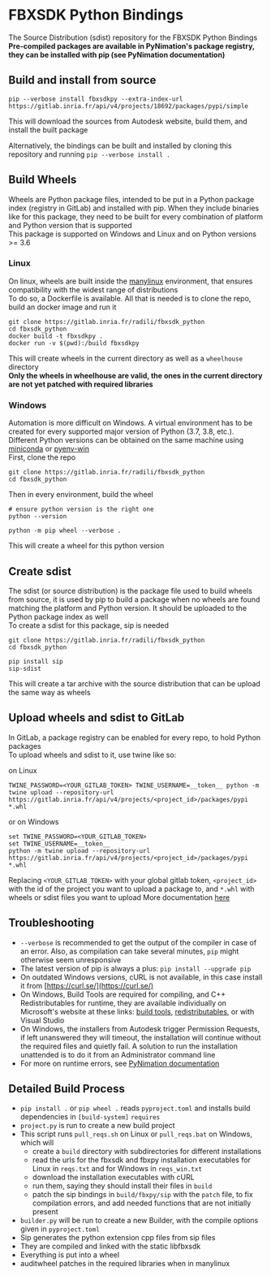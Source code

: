 # FBXSDK Python Bindings

The Source Distribution (sdist) repository for the FBXSDK Python Bindings     
**Pre-compiled packages are available in PyNimation's package registry, they can be installed with pip (see PyNimation documentation)**    

## Build and install from source

```
pip --verbose install fbxsdkpy --extra-index-url https://gitlab.inria.fr/api/v4/projects/18692/packages/pypi/simple
```
This will download the sources from Autodesk website, build them, and install the built package

Alternatively, the bindings can be built and installed by cloning this repository and running `pip --verbose install .`

## Build Wheels

Wheels are Python package files, intended to be put in a Python package index (registry in GitLab) and installed with pip. When they include binaries like for this package, they need to be built for every combination of platform and Python version that is supported    
This package is supported on Windows and Linux and on Python versions >= 3.6    

### Linux

On linux, wheels are built inside the [manylinux](https://github.com/pypa/manylinux) environment, that ensures compatibility with the widest range of distributions    
To do so, a Dockerfile is available. All that is needed is to clone the repo, build an docker image and run it    

```
git clone https://gitlab.inria.fr/radili/fbxsdk_python
cd fbxsdk_python
docker build -t fbxsdkpy .
docker run -v $(pwd):/build fbxsdkpy
```

This will create wheels in the current directory as well as a `wheelhouse` directory    
**Only the wheels in wheelhouse are valid, the ones in the current directory are not yet patched with required libraries**

### Windows

Automation is more difficult on Windows. A virtual environment has to be created for every supported major version of Python (3.7, 3.8, etc.). Different Python versions can be obtained on the same machine using [miniconda](https://conda.io/miniconda.html) or [pyenv-win](https://github.com/pyenv-win/pyenv-win)    
First, clone the repo

```
git clone https://gitlab.inria.fr/radili/fbxsdk_python
cd fbxsdk_python
```

Then in every environment, build the wheel    

```
# ensure python version is the right one
python --version

python -m pip wheel --verbose .
```

This will create a wheel for this python version

## Create sdist

The sdist (or source distribution) is the package file used to build wheels from source, it is used by pip to build a package when no wheels are found matching the platform and Python version. It should be uploaded to the Python package index as well    
To create a sdist for this package, sip is needed

```
git clone https://gitlab.inria.fr/radili/fbxsdk_python
cd fbxsdk_python

pip install sip
sip-sdist
```

This will create a tar archive with the source distribution that can be upload the same way as wheels

## Upload wheels and sdist to GitLab

In GitLab, a package registry can be enabled for every repo, to hold Python packages    
To upload wheels and sdist to it, use twine like so:

on Linux

```
TWINE_PASSWORD=<YOUR_GITLAB_TOKEN> TWINE_USERNAME=__token__ python -m twine upload --repository-url https://gitlab.inria.fr/api/v4/projects/<project_id>/packages/pypi *.whl
```

or on Windows

```
set TWINE_PASSWORD=<YOUR_GITLAB_TOKEN>
set TWINE_USERNAME=__token__
python -m twine upload --repository-url https://gitlab.inria.fr/api/v4/projects/<project_id>/packages/pypi *.whl
```

Replacing `<YOUR_GITLAB_TOKEN>` with your global gitlab token, `<project_id>` with the id of the project you want to upload a package to, and `*.whl` with wheels or sdist files you want to upload
More documentation [here](https://gitlab.inria.fr/help/user/packages/pypi_repository/index)

## Troubleshooting

- `--verbose` is recommended to get the output of the compiler in case of an error. Also, as compilation can take several minutes, `pip` might otherwise seem unresponsive  
- The latest version of pip is always a plus: `pip install --upgrade pip`
- On outdated Windows versions, cURL is not available, in this case install it from [https://curl.se/](https://curl.se/)
- On Windows, Build Tools are required for compiling, and C++ Redistributables for runtime, they are available individually on Microsoft's website at these links: [build tools](https://aka.ms/vs/16/release/vs_buildtools.exe), [redistributables](https://aka.ms/vs/16/release/vc_redist.x64.exe), or with Visual Studio
- On Windows, the installers from Autodesk trigger Permission Requests, if left unanswered they will timeout, the installation will continue without the required files and quietly fail. A solution to run the installation unattended is to do it from an Administrator command line
- For more on runtime errors, see [PyNimation documentation](https://lhoyet.gitlabpages.inria.fr/pynimation/static/overview/troubleshooting.html#importerror-dll-load-failed-while-importing-fbx)

## Detailed Build Process

- `pip install .` or `pip wheel .` reads `pyproject.toml` and installs build dependencies in `[build-system]` `requires`
- `project.py` is run to create a new build project
- This script runs `pull_reqs.sh` on Linux or `pull_reqs.bat` on Windows, which will
  - create a `build` directory with subdirectories for different installations
  - read the urls for the fbxsdk and fbxpy installation executables for Linux in `reqs.txt` and for Windows in `reqs_win.txt`
  - download the installation executables with cURL
  - run them, saying they should install their files in `build`
  - patch the sip bindings in `build/fbxpy/sip` with the `patch` file, to fix compilation errors, and add needed functions that are not initially present
- `builder.py` will be run to create a new Builder, with the compile options given in `pyproject.toml`
- Sip generates the python extension cpp files from sip files
- They are compiled and linked with the static libfbxsdk
- Everything is put into a wheel
- auditwheel patches in the required libraries when in manylinux
